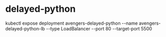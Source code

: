 # delayed-python

kubectl expose deployment avengers-delayed-python --name avengers-delayed-python-lb  --type LoadBalancer --port 80 --target-port 5500
